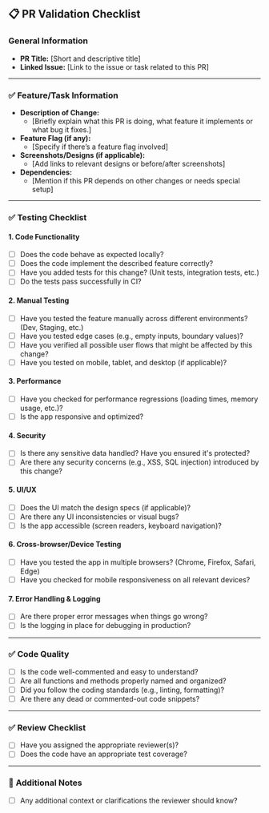 ## 📋 **PR Validation Checklist**

### General Information
- **PR Title:** [Short and descriptive title]
- **Linked Issue:** [Link to the issue or task related to this PR]

---

### ✅ **Feature/Task Information**
- **Description of Change:**
  - [Briefly explain what this PR is doing, what feature it implements or what bug it fixes.]
- **Feature Flag (if any):**
  - [Specify if there’s a feature flag involved]
- **Screenshots/Designs (if applicable):**
  - [Add links to relevant designs or before/after screenshots]
- **Dependencies:**
  - [Mention if this PR depends on other changes or needs special setup]
  
---

### ✅ **Testing Checklist**
#### 1. **Code Functionality**
- [ ] Does the code behave as expected locally?
- [ ] Does the code implement the described feature correctly?
- [ ] Have you added tests for this change? (Unit tests, integration tests, etc.)
- [ ] Do the tests pass successfully in CI?

#### 2. **Manual Testing**
- [ ] Have you tested the feature manually across different environments? (Dev, Staging, etc.)
- [ ] Have you tested edge cases (e.g., empty inputs, boundary values)?
- [ ] Have you verified all possible user flows that might be affected by this change?
- [ ] Have you tested on mobile, tablet, and desktop (if applicable)?

#### 3. **Performance**
- [ ] Have you checked for performance regressions (loading times, memory usage, etc.)?
- [ ] Is the app responsive and optimized?

#### 4. **Security**
- [ ] Is there any sensitive data handled? Have you ensured it's protected?
- [ ] Are there any security concerns (e.g., XSS, SQL injection) introduced by this change?

#### 5. **UI/UX**
- [ ] Does the UI match the design specs (if applicable)?
- [ ] Are there any UI inconsistencies or visual bugs?
- [ ] Is the app accessible (screen readers, keyboard navigation)?
  
#### 6. **Cross-browser/Device Testing**
- [ ] Have you tested the app in multiple browsers? (Chrome, Firefox, Safari, Edge)
- [ ] Have you checked for mobile responsiveness on all relevant devices?

#### 7. **Error Handling & Logging**
- [ ] Are there proper error messages when things go wrong?
- [ ] Is the logging in place for debugging in production? 

---

### ✅ **Code Quality**
- [ ] Is the code well-commented and easy to understand?
- [ ] Are all functions and methods properly named and organized?
- [ ] Did you follow the coding standards (e.g., linting, formatting)?
- [ ] Are there any dead or commented-out code snippets?

---

### ✅ **Review Checklist**
- [ ] Have you assigned the appropriate reviewer(s)?
- [ ] Does the code have an appropriate test coverage?

---

### 📝 **Additional Notes**
- [ ] Any additional context or clarifications the reviewer should know?

